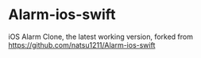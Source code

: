 # Alarm-ios-swift
iOS Alarm Clone, the latest working version, forked from https://github.com/natsu1211/Alarm-ios-swift
